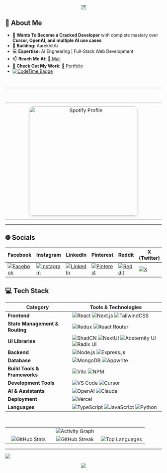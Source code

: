 <p align="center">
  <img src="https://capsule-render.vercel.app/api?type=waving&color=gradient&height=100&section=header" style="transform: rotate(180deg); animation: wave 5s infinite;" />
</p>

</p>


## 🚀 About Me  

- 🎯 **Wants To Become a Cracked Developer** with complete mastery over **Cursor, OpenAI, and multiple AI use cases**    <br>
- 🤖 **Building:** AarekhitAi    <br>
- 💻 **Expertise:** AI Engnearing | Full-Stack Web Development     <br>
- 📫 **Reach Me At:** [📧 Mail](mailto:soumyaranjanpanda910@gmail.com)    <br>
- 🚀 **Check Out My Work:** [🌟 Portfolio](https://soumya-ranjan.tech)
- [![CodeTime Badge](https://shields.jannchie.com/endpoint?style=social&color=222&url=https%3A%2F%2Fapi.codetime.dev%2Fv3%2Fusers%2Fshield%3Fuid%3D30864)](https://codetime.dev)  <br>
  
<br>

---


  <br>

<table align="center" width="100%" style="border-collapse: collapse;">
  <tr>
    <td align="center" width="50%" style="padding: 10px;">
      <a href="https://open.spotify.com/collection/tracks">
        <img src="https://spotify-github-profile.kittinanx.com/api/view.svg?uid=31brap4qtpogw3xyjexrhrmkrjq4&cover_image=true&theme=natemoo-re&show_offline=false&background_color=000000&interchange=true&bar_color=e6ad0f&bar_color_cover=false" alt="Spotify Profile" width="350" style="border-radius: 15px; border: 1px solid #ddd; box-shadow: 0 4px 8px rgba(0, 0, 0, 0.1);">
      </a>
    </td>
  </tr>
</table>


---
## 🌐 Socials  

| Facebook | Instagram | LinkedIn | Pinterest | Reddit | X (Twitter) | CodePen |
|----------|----------|----------|-----------|--------|-------------|---------|
| [![Facebook](https://img.shields.io/badge/Facebook-%231877F2.svg?logo=Facebook&logoColor=white)](https://facebook.com/soumyaranjan.therock.568089) | [![Instagram](https://img.shields.io/badge/Instagram-%23E4405F.svg?logo=Instagram&logoColor=white)](https://instagram.com/anonymous__warior) | [![LinkedIn](https://img.shields.io/badge/LinkedIn-%230077B5.svg?logo=linkedin&logoColor=white)](https://www.linkedin.com/in/soumyapanda12/) | [![Pinterest](https://img.shields.io/badge/Pinterest-%23E60023.svg?logo=Pinterest&logoColor=white)](https://pinterest.com/kingofkings188) | [![Reddit](https://img.shields.io/badge/Reddit-%23FF4500.svg?logo=Reddit&logoColor=white)](https://reddit.com/user/Capital-Score2826) | [![X](https://img.shields.io/badge/X-%231DA1F2.svg?logo=X&logoColor=white)](https://twitter.com/@Thesourya2000) | [![Codepen](https://img.shields.io/badge/Codepen-%231DA1F2.svg?logo=Codepen&logoColor=white)](https://codepen.io/soumyaranjan-panda-the-typescripter) |















## 💻 Tech Stack  

| **Category**               | **Tools & Technologies** |
|---------------------------|--------------------------|
| **Frontend**              | ![React](https://img.shields.io/badge/React-%2320232a.svg?style=plastic&logo=react&logoColor=%2361DAFB) ![Next.js](https://img.shields.io/badge/Next.js-black?style=plastic&logo=next.js&logoColor=white) ![TailwindCSS](https://img.shields.io/badge/TailwindCSS-%2338B2AC.svg?style=plastic&logo=tailwind-css&logoColor=white) |
| **State Management & Routing** | ![Redux](https://img.shields.io/badge/Redux-%23593d88.svg?style=plastic&logo=redux&logoColor=white) ![React Router](https://img.shields.io/badge/React_Router-CA4245?style=plastic&logo=react-router&logoColor=white) |
| **UI Libraries**          | ![ShadCN](https://img.shields.io/badge/ShadCN-%23000000.svg?style=plastic&logo=shadcn&logoColor=white) ![NextUI](https://img.shields.io/badge/NextUI-%23007ACC.svg?style=plastic&logo=nextui&logoColor=white) ![Aceternity UI](https://img.shields.io/badge/Aceternity_UI-%23FF7F50.svg?style=plastic) ![Radix UI](https://img.shields.io/badge/Radix_UI-%234CAF50.svg?style=plastic) |
| **Backend**               | ![Node.js](https://img.shields.io/badge/Node.js-6DA55F?style=plastic&logo=node.js&logoColor=white) ![Express.js](https://img.shields.io/badge/Express.js-%23404d59.svg?style=plastic&logo=express&logoColor=%2361DAFB) |
| **Database**              | ![MongoDB](https://img.shields.io/badge/MongoDB-%234ea94b.svg?style=plastic&logo=mongodb&logoColor=white) ![Appwrite](https://img.shields.io/badge/Appwrite-%233d8bfd.svg?style=plastic&logo=appwrite&logoColor=white) |
| **Build Tools & Frameworks** | ![Vite](https://img.shields.io/badge/Vite-%23646CFF.svg?style=plastic&logo=vite&logoColor=white) ![NPM](https://img.shields.io/badge/NPM-%23CB3837.svg?style=plastic&logo=npm&logoColor=white) |
| **Development Tools**     | ![VS Code](https://img.shields.io/badge/VS_Code-%23007ACC.svg?style=plastic&logo=visualstudiocode&logoColor=white) ![Cursor](https://img.shields.io/badge/Cursor-%23000000.svg?style=plastic&logo=cursor&logoColor=white) |
| **AI & Assistants**       | ![OpenAI](https://img.shields.io/badge/OpenAI-%23424242.svg?style=plastic&logo=openai&logoColor=white) ![Claude](https://img.shields.io/badge/Claude-%231B1F23.svg?style=plastic&logo=anthropic&logoColor=white) |
| **Deployment**            | ![Vercel](https://img.shields.io/badge/Vercel-%23000000.svg?style=plastic&logo=vercel&logoColor=white) |
| **Languages**             | ![TypeScript](https://img.shields.io/badge/TypeScript-%23007ACC.svg?style=plastic&logo=typescript&logoColor=white) ![JavaScript](https://img.shields.io/badge/JavaScript-%23323330.svg?style=plastic&logo=javascript&logoColor=%23F7DF1E) ![Python](https://img.shields.io/badge/Python-%233776AB.svg?style=plastic&logo=python&logoColor=white) |



<br>
<table>
    <tr>
    <td colspan="3" align="center">
      <img src="https://github-readme-activity-graph.vercel.app/graph?username=soummyaanon&bg_color=00364a&color=ffffff&line=77bb41&point=ffecd5&area=true&hide_border=true" alt="Activity Graph">
    </td>
  </tr>
  <tr>
    <td align="center" width="33%">
      <img src="https://github-readme-stats.vercel.app/api?username=soummyaanon&theme=ambient_gradient&hide_border=false&include_all_commits=true&count_private=true" alt="GitHub Stats">
    </td>
    <td align="center" width="33%">
      <img src="https://github-readme-streak-stats.herokuapp.com/?user=soummyaanon&theme=ambient_gradient&hide_border=false" alt="GitHub Streak">
    </td>
    <td align="center" width="33%">
      <img src="https://github-readme-stats.vercel.app/api/top-langs/?username=soummyaanon&theme=ambient_gradient&hide_border=false&include_all_commits=true&count_private=true&layout=compact" alt="Top Languages">
    </td>
  </tr>

</table>





---
[![](https://visitcount.itsvg.in/api?id=soummyaanon&icon=9&color=0)](https://visitcount.itsvg.in)

  <p align="center">
     <img src="https://capsule-render.vercel.app/api?type=waving&color=gradient&height=100&section=footer"/>
</p>

